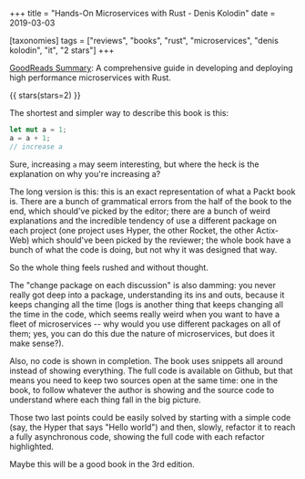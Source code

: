 +++
title = "Hands-On Microservices with Rust - Denis Kolodin"
date = 2019-03-03

[taxonomies]
tags = ["reviews", "books", "rust", "microservices", "denis kolodin", "it", 
"2 stars"]
+++

[GoodReads Summary](https://www.goodreads.com/book/show/44079380-hands-on-microservices-with-rust):
A comprehensive guide in developing and deploying high performance
microservices with Rust.

<!-- more -->

{{ stars(stars=2) }}

The shortest and simpler way to describe this book is this:
```rust
let mut a = 1;
a = a + 1;
// increase a
```

Sure, increasing `a` may seem interesting, but where the heck is the
explanation on why you're increasing a?

The long version is this: this is an exact representation of what a Packt book
is. There are a bunch of grammatical errors from the half of the book to the
end, which should've picked by the editor; there are a bunch of weird
explanations and the incredible tendency of use a different package on each
project (one project uses Hyper, the other Rocket, the other Actix-Web) which
should've been picked by the reviewer; the whole book have a bunch of what the
code is doing, but not why it was designed that way.

So the whole thing feels rushed and without thought.

The "change package on each discussion" is also damming: you never really got
deep into a package, understanding its ins and outs, because it keeps changing
all the time (logs is another thing that keeps changing all the time in the
code, which seems really weird when you want to have a fleet of microservices
-- why would you use different packages on all of them; yes, you can do this
due the nature of microservices, but does it make sense?).

Also, no code is shown in completion. The book uses snippets all around instead
of showing everything. The full code is available on Github, but that means you
need to keep two sources open at the same time: one in the book, to follow
whatever the author is showing and the source code to understand where each
thing fall in the big picture.

Those two last points could be easily solved by starting with a simple code
(say, the Hyper that says "Hello world") and then, slowly, refactor it to reach
a fully asynchronous code, showing the full code with each refactor
highlighted.

Maybe this will be a good book in the 3rd edition.
